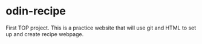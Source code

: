 # odin-recipe
First TOP project. This is a practice website that will use git and HTML to set up and create recipe webpage.